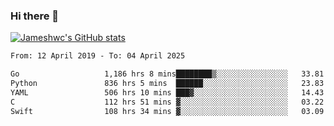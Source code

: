 ### Hi there 👋

[![Jameshwc's GitHub stats](https://github-readme-stats.vercel.app/api?username=jameshwc)](https://github.com/anuraghazra/github-readme-stats)

<!--START_SECTION:waka-->

```txt
From: 12 April 2019 - To: 04 April 2025

Go                   1,186 hrs 8 mins████████▒░░░░░░░░░░░░░░░░   33.81 %
Python               836 hrs 5 mins  ██████░░░░░░░░░░░░░░░░░░░   23.83 %
YAML                 506 hrs 10 mins ███▓░░░░░░░░░░░░░░░░░░░░░   14.43 %
C                    112 hrs 51 mins ▓░░░░░░░░░░░░░░░░░░░░░░░░   03.22 %
Swift                108 hrs 34 mins ▓░░░░░░░░░░░░░░░░░░░░░░░░   03.09 %
```

<!--END_SECTION:waka-->